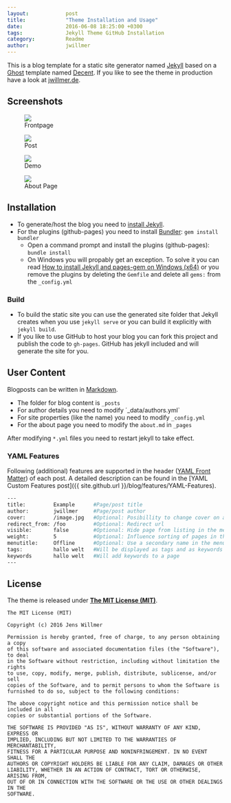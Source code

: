 ```yaml
---
layout:            post
title:             "Theme Installation and Usage"
date:              2016-06-08 18:25:00 +0300
tags:              Jekyll Theme GitHub Installation 
category:          Readme
author:            jwillmer
---
```

This is a blog template for a static site generator named [Jekyll](https://jekyllrb.com/docs/home/) based on a [Ghost](https://ghost.org) template named [Decent](https://github.com/serenader2014/decent). 
If you like to see the theme in production have a look at [jwillmer.de](http://jwillmer.de).


## Screenshots

<div class="album">

<figure>
<img src="{{ site.github.url }}/media/img/2016-06-08-Readme-front-page-previewe.jpg" />
<figcaption>Frontpage</figcaption>
</figure>

<figure>
<img src="{{ site.github.url }}/media/img/2016-06-08-Readme-post-preview.jpg" />
<figcaption>Post</figcaption>
</figure>

<figure>
<img src="{{ site.github.url }}/media/img/2016-06-08-Readme-content-preview.jpg" />
<figcaption>Demo</figcaption>
</figure>

<figure>
<img src="{{ site.github.url }}/media/img/2016-06-08-Readme-about-preview.jpg" />
<figcaption>About Page</figcaption>
</figure>

</div>


## Installation

- To generate/host the blog you need to [install Jekyll](https://jekyllrb.com/docs/installation/). 
- For the plugins (github-pages) you need to install [Bundler](http://bundler.io/): `gem install bundler`
   - Open a command prompt and install the plugins (github-pages): `bundle install`
   - On Windows you will propably get an exception. To solve it you can read [How to install Jekyll and pages-gem on Windows (x64)](http://jwillmer.de/blog/tutorial/how-to-install-jekyll-and-pages-gem-on-windows-10-x46) or you remove the plugins by deleting the `Gemfile` and delete all `gems:` from the `_config.yml` 

### Build

- To build the static site you can use the generated site folder that Jekyll creates when you use `jekyll serve` or you can build it explicitly with `jekyll build`.
- If you like to use GitHub to host your blog you can fork this project and publish the code to `gh-pages`. GitHub has jekyll included and will generate the site for you.


## User Content

Blogposts can be written in [Markdown](https://de.wikipedia.org/wiki/Markdown). 

- The folder for blog content is `_posts`
- For author details you need to modify ´_data/authors.yml`
- For site properties (like the name) you need to modify `_config.yml`
- For the about page you need to modify the `about.md` in `_pages`

After modifying `*.yml` files you need to restart jekyll to take effect.

### YAML Features

Following (additional) features are supported in the header ([YAML Front Matter](https://jekyllrb.com/docs/frontmatter/)) of each post. A detailed description can be found in the [YAML Custom Features post]({{ site.github.url }}/blog/features/YAML-Features).

```bash
---
title:         Example      #Page/post title
author:        jwillmer     #Page/post author
cover:         /image.jpg   #Optional: Posibillity to change cover on a post/page
redirect_from: /foo         #Optional: Redirect url
visible:       false        #Optional: Hide page from listing in the menu.
weight:        5            #Optional: Influence sorting of pages in the menu
menutitle:     Offline      #Optional: Use a secondary name in the menu/post list
tags:          hallo welt   #Will be displayed as tags and as keywords in posts
keywords       hallo welt   #Will add keywords to a page
---
```

## License

The theme is released under **[The MIT License (MIT)](https://github.com/jwillmer/jekyllDecent/blob/gh-pages/LICENSE)**.

    The MIT License (MIT)

    Copyright (c) 2016 Jens Willmer

    Permission is hereby granted, free of charge, to any person obtaining a copy
    of this software and associated documentation files (the "Software"), to deal
    in the Software without restriction, including without limitation the rights
    to use, copy, modify, merge, publish, distribute, sublicense, and/or sell
    copies of the Software, and to permit persons to whom the Software is
    furnished to do so, subject to the following conditions:
    
    The above copyright notice and this permission notice shall be included in all
    copies or substantial portions of the Software.
    
    THE SOFTWARE IS PROVIDED "AS IS", WITHOUT WARRANTY OF ANY KIND, EXPRESS OR
    IMPLIED, INCLUDING BUT NOT LIMITED TO THE WARRANTIES OF MERCHANTABILITY,
    FITNESS FOR A PARTICULAR PURPOSE AND NONINFRINGEMENT. IN NO EVENT SHALL THE
    AUTHORS OR COPYRIGHT HOLDERS BE LIABLE FOR ANY CLAIM, DAMAGES OR OTHER
    LIABILITY, WHETHER IN AN ACTION OF CONTRACT, TORT OR OTHERWISE, ARISING FROM,
    OUT OF OR IN CONNECTION WITH THE SOFTWARE OR THE USE OR OTHER DEALINGS IN THE
    SOFTWARE.    
